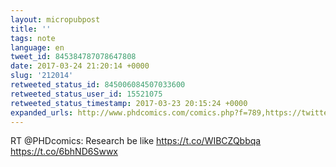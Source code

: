 ```yaml
---
layout: micropubpost
title: ''
tags: note
language: en
tweet_id: 845384787078647808
date: 2017-03-24 21:20:14 +0000
slug: '212014'
retweeted_status_id: 845006084507033600
retweeted_status_user_id: 15521075
retweeted_status_timestamp: 2017-03-23 20:15:24 +0000
expanded_urls: http://www.phdcomics.com/comics.php?f=789,https://twitter.com/PHDcomics/status/845006084507033600/photo/1,http://www.phdcomics.com/comics.php?f=789,https://twitter.com/PHDcomics/status/845006084507033600/photo/1
---
```

RT @PHDcomics: Research be like  https://t.co/WIBCZQbbqa https://t.co/6bhND6Swwx
